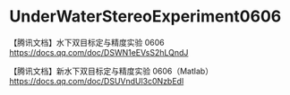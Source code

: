 # UnderWaterStereoExperiment0606

【腾讯文档】水下双目标定与精度实验 0606
https://docs.qq.com/doc/DSWN1eEVsS2hLQndJ


【腾讯文档】新水下双目标定与精度实验 0606（Matlab）
https://docs.qq.com/doc/DSUVndUl3c0NzbEdl
